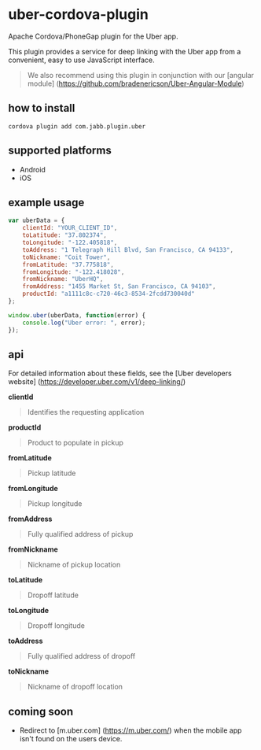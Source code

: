 # uber-cordova-plugin
Apache Cordova/PhoneGap plugin for the Uber app.

This plugin provides a service for deep linking with the
Uber app from a convenient, easy to use JavaScript interface.
>We also recommend using this plugin in conjunction with our [angular module] (https://github.com/bradenericson/Uber-Angular-Module)

## how to install
```
cordova plugin add com.jabb.plugin.uber
```

## supported platforms
* Android
* iOS

## example usage
```javascript
var uberData = {
    clientId: "YOUR_CLIENT_ID",
    toLatitude: "37.802374", 
    toLongitude: "-122.405818",
    toAddress: "1 Telegraph Hill Blvd, San Francisco, CA 94133",
    toNickname: "Coit Tower",
    fromLatitude: "37.775818",
    fromLongitude: "-122.418028",
    fromNickname: "UberHQ",
    fromAddress: "1455 Market St, San Francisco, CA 94103",
    productId: "a1111c8c-c720-46c3-8534-2fcdd730040d"
};

window.uber(uberData, function(error) {
    console.log("Uber error: ", error);
});
```
## api
For detailed information about these fields, see the [Uber developers website] 
(https://developer.uber.com/v1/deep-linking/)

**clientId**
> Identifies the requesting application

**productId**
> Product to populate in pickup

**fromLatitude**
> Pickup latitude

**fromLongitude**
> Pickup longitude

**fromAddress**
> Fully qualified address of pickup

**fromNickname**
> Nickname of pickup location

**toLatitude**
> Dropoff latitude

**toLongitude**
> Dropoff longitude

**toAddress**
> Fully qualified address of dropoff

**toNickname**
> Nickname of dropoff location



## coming soon

* Redirect to [m.uber.com] (https://m.uber.com/) when the mobile app isn't found on the users device.
